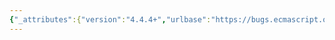 ```yaml
---
{"_attributes":{"version":"4.4.4+","urlbase":"https://bugs.ecmascript.org/","maintainer":"dherman@mozilla.com"},"bug":{"bug_id":1851,"creation_ts":"2013-08-29 05:39:00 -0700","short_desc":"8.3.16.10: Invalid assertion in step 1","delta_ts":"2013-11-08 13:09:17 -0800","product":"Draft for 6th Edition","component":"technical issue","version":"Rev 17: August 23, 2013 Draft","rep_platform":"All","op_sys":"All","bug_status":"RESOLVED","resolution":"FIXED","priority":"Normal","bug_severity":"normal","blocked":2179,"everconfirmed":true,"reporter":{"uid":"andrebargull","name":"André Bargull"},"assigned_to":{"uid":"allen","name":"Allen Wirfs-Brock"},"long_desc":[{"commentid":5259,"comment_count":0,"who":{"uid":"andrebargull","name":"André Bargull"},"bug_when":"2013-08-29 05:39:47 -0700","thetext":"Follow-up of bug 1613.\n\nThe assertion was added to fix bug 1613, but it doesn't actually solve the underlying issue. \n\nIt is possible to obtain a reference to an uninitialised function object by calling Function[@@create] directly. On that uninitialised function object \"prototype\" or \"constructor\" properties can be added. If it is later initialised through the Function constructor, MakeConstructor is being called (15.3.1.1 step 19). \n\njs> var f = Function[getSym(\"@@create\")]()\njs> Object.defineProperty(f, \"prototype\", {value: 0})\njs> Function.call(f, \"return 1\")\n\n\nThe obvious solution to move the property assignments in MakeConstructor() to the top and use DefinePropertyOrThrow() instead isn't actually correct. This approach works for FunctionInitialise() (cf. define-or-throw for \"length\"), but MakeConstructor() is called after FunctionInitialise(). So if the DefinePropertyOrThrow() invocation in MakeConstructor() fails, but FunctionInitialise() has already being called, we end up with an initialised function object which ought to be a Constructor, but actually isn't. \n\nWhat about adding an additional check in 15.3.1.1 before step 18 which tests for \"prototype\" and \"constructor\" not being present and F being extensible. And if that tests fails, a TypeError exception is thrown. That way the assertion in MakeConstructor is actually correct."},{"commentid":6418,"comment_count":1,"who":{"uid":"allen","name":"Allen Wirfs-Brock"},"bug_when":"2013-11-03 11:41:59 -0800","thetext":"fixed in rev21 editor's draft\n\nI ended up using DefinePropertyOrThrow in MakeConstructor\n\nI'm ok with producing a supposed constructor that hasn't been initialized as long as an exception was thrown somewhere during the creation/initializaiton process. It seems fine if somebody tries to 'new' such a function and they get another exception because it wasn't proper initialized.\n\nI did it this way because I'm more concerned (at least this morning) about initialization reentrancy issue and all the possible ways that could happen including for things that aren't yet specified.  I think it is better to explicitly throw the exception at the first possible sign of such issues rather than depending upon assertions."},{"commentid":6566,"comment_count":2,"who":{"uid":"allen","name":"Allen Wirfs-Brock"},"bug_when":"2013-11-08 13:09:17 -0800","thetext":"fixed in rev21 draft"}]}}
---
```

